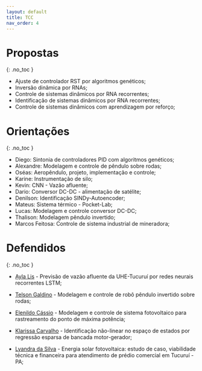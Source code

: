 ```yaml
---
layout: default
title: TCC
nav_order: 4
---
```


# Propostas
{: .no_toc }

- Ajuste de controlador RST por algoritmos genéticos;
- Inversão dinâmica por RNAs;
- Controle de sistemas dinâmicos por RNA recorrentes;
- Identificação de sistemas dinâmicos por RNA recorrentes;
- Controle de sistemas dinâmicos com aprendizagem por reforço;

# Orientações
{: .no_toc }

- Diego: Sintonia de controladores PID com algoritmos genéticos;
- Alexandre: Modelagem e controle de pêndulo sobre rodas;
- Oséas: Aeropêndulo, projeto, implementação e controle;
- Karine: Instrumentação de silo;
- Kevin: CNN - Vazão afluente;
- Dario: Conversor DC-DC - alimentação de satélite;
- Denilson: Identificação SINDy-Autoencoder;
- Mateus: Sistema térmico - Pocket-Lab;
- Lucas: Modelagem e controle conversor DC-DC;
- Thalison: Modelagem pêndulo invertido;
- Marcos Feitosa: Controle de sistema industrial de mineradora;

# Defendidos
{: .no_toc }

- [Ayla Lis](https://bdm.ufpa.br:8443/jspui/handle/prefix/4578) - Previsão de vazão afluente da UHE-Tucuruí por redes neurais recorrentes LSTM;

- [Telson Galdino](https://bdm.ufpa.br:8443/browse?type=author&value=TEIXEIRA%2C+Telson+Galdino+Pinheiro) - Modelagem e controle de robô pêndulo invertido sobre rodas;
 
- [Elenildo Cássio](https://bdm.ufpa.br:8443/handle/prefix/5421) - Modelagem e controle de sistema fotovoltaico para rastreamento do ponto de máxima potência;
  
- [Klarissa Carvalho](https://bdm.ufpa.br:8443/jspui/handle/prefix/5375) - Identificação não-linear no espaço de estados por regressão esparsa de bancada motor-gerador;
  
- [Lyandra da Silva](https://bdm.ufpa.br:8443/jspui/handle/prefix/5394) - Energia solar fotovoltaica: estudo de caso, viabilidade técnica e financeira para atendimento de prédio comercial em Tucuruí - PA;